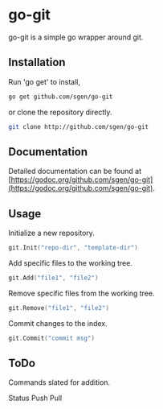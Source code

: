 go-git
================================================================================

go-git is a simple go wrapper around git.

Installation
--------------------------------------------------------------------------------

Run 'go get' to install,
```bash
go get github.com/sgen/go-git
```

or clone the repository directly.
```bash
git clone http://github.com/sgen/go-git
```

Documentation
--------------------------------------------------------------------------------

Detailed documentation can be found at [https://godoc.org/github.com/sgen/go-git](https://godoc.org/github.com/sgen/go-git).


Usage
--------------------------------------------------------------------------------

Initialize a new repository.
```go
git.Init("repo-dir", "template-dir")
```

Add specific files to the working tree.
```go
git.Add("file1", "file2")
```

Remove specific files from the working tree.
```go
git.Remove("file1", "file2")
```

Commit changes to the index.
```go
git.Commit("commit msg")
```

ToDo
--------------------------------------------------------------------------------

Commands slated for addition.

Status
Push
Pull